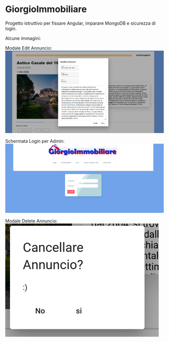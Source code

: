 # GiorgioImmobiliare

Progetto istruttivo per fissare Angular, imparare MongoDB e sicurezza di login.

Alcune immagini:

Modale Edit Annuncio:
![img](/github/Immagine%202022-08-19%20204343.png)

Schermata Login per Admin:
![img](/github/Immagine%202022-08-19%20204545.png)

Modale Delete Annuncio: 
![img](/github/Immagine%202022-08-19%20204624.png)

